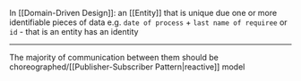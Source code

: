 In [[Domain-Driven Design]]: an [[Entity]] that is unique due one or more identifiable pieces of data e.g. `date of process` + `last name of requiree` or `id` - that is an entity has an identity

---

The majority of communication between them should be choreographed/[[Publisher-Subscriber Pattern|reactive]] model